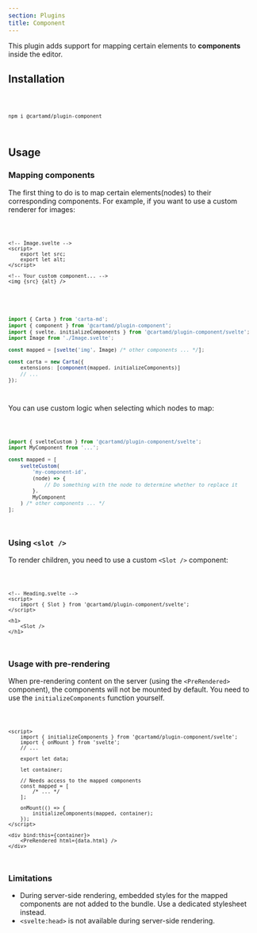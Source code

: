 ```yaml
---
section: Plugins
title: Component
---
```


<script>
	import Code from '$lib/components/code/Code.svelte';
</script>

This plugin adds support for mapping certain elements to **components** inside the editor.

## Installation

<Code>

```
npm i @cartamd/plugin-component
```

</Code>

## Usage

### Mapping components

The first thing to do is to map certain elements(nodes) to their corresponding components.
For example, if you want to use a custom renderer for images:

<Code>

```svelte
<!-- Image.svelte -->
<script>
	export let src;
	export let alt;
</script>

<!-- Your custom component... -->
<img {src} {alt} />
```

</Code>

<Code>

```ts
import { Carta } from 'carta-md';
import { component } from '@cartamd/plugin-component';
import { svelte, initializeComponents } from '@cartamd/plugin-component/svelte';
import Image from './Image.svelte';

const mapped = [svelte('img', Image) /* other components ... */];

const carta = new Carta({
	extensions: [component(mapped, initializeComponents)]
	// ...
});
```

</Code>

You can use custom logic when selecting which nodes to map:

<Code>

```ts
import { svelteCustom } from '@cartamd/plugin-component/svelte';
import MyComponent from '...';

const mapped = [
	svelteCustom(
		'my-component-id',
		(node) => {
			// Do something with the node to determine whether to replace it
		},
		MyComponent
	) /* other components ... */
];
```

</Code>

### Using `<slot />`

To render children, you need to use a custom `<Slot />` component:

<Code>

```svelte
<!-- Heading.svelte -->
<script>
	import { Slot } from '@cartamd/plugin-component/svelte';
</script>

<h1>
	<Slot />
</h1>
```

</Code>

### Usage with pre-rendering

When pre-rendering content on the server (using the `<PreRendered>` component), the components will not be mounted by default. You need to use the `initializeComponents` function yourself.

<Code>

```svelte
<script>
	import { initializeComponents } from '@cartamd/plugin-component/svelte';
	import { onMount } from 'svelte';
	// ...

	export let data;

	let container;

	// Needs access to the mapped components
	const mapped = [
		/* ... */
	];

	onMount(() => {
		initializeComponents(mapped, container);
	});
</script>

<div bind:this={container}>
	<PreRendered html={data.html} />
</div>
```

</Code>

### Limitations

- During server-side rendering, embedded styles for the mapped components are not added to the bundle. Use a dedicated stylesheet instead.
- `<svelte:head>` is not available during server-side rendering.
